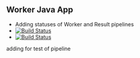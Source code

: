 ## Worker Java App
- Adding statuses of Worker and Result pipelines
- [![Build Status](http://35.185.246.3:8080/buildStatus/icon?job=instavote%2Fworker-build)](http://35.185.246.3:8080/buildStatus/icon?job=instavote%2Fworker-build)
- [![Build Status](http://35.185.246.3:8080/buildStatus/icon?job=instavote%2Fresult-build)](http://35.185.246.3:8080/buildStatus/icon?job=instavote%2Fresult-build)

adding for test of pipeline
